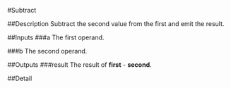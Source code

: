 #Subtract

##Description
Subtract the second value from the first and emit the result.

##Inputs
###a
The first operand.

###b
The second operand.

##Outputs
###result
The result of **first** - **second**.

##Detail

